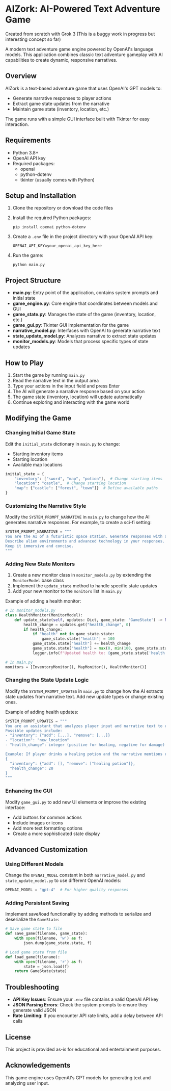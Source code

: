 # AIZork: AI-Powered Text Adventure Game
Created from scratch with Grok 3
(This is a buggy work in progress but interesting concept so far)

A modern text adventure game engine powered by OpenAI's language models. This application combines classic text adventure gameplay with AI capabilities to create dynamic, responsive narratives.

## Overview

AIZork is a text-based adventure game that uses OpenAI's GPT models to:
- Generate narrative responses to player actions
- Extract game state updates from the narrative
- Maintain game state (inventory, location, etc.)

The game runs with a simple GUI interface built with Tkinter for easy interaction.

## Requirements

- Python 3.8+
- OpenAI API key
- Required packages:
  - openai
  - python-dotenv
  - tkinter (usually comes with Python)

## Setup and Installation

1. Clone the repository or download the code files

2. Install the required Python packages:
   ```
   pip install openai python-dotenv
   ```

3. Create a `.env` file in the project directory with your OpenAI API key:
   ```
   OPENAI_API_KEY=your_openai_api_key_here
   ```

4. Run the game:
   ```
   python main.py
   ```

## Project Structure

- **main.py**: Entry point of the application, contains system prompts and initial state
- **game_engine.py**: Core engine that coordinates between models and GUI
- **game_state.py**: Manages the state of the game (inventory, location, etc.)
- **game_gui.py**: Tkinter GUI implementation for the game
- **narrative_model.py**: Interfaces with OpenAI to generate narrative text
- **state_update_model.py**: Analyzes narrative to extract state updates
- **monitor_models.py**: Models that process specific types of state updates

## How to Play

1. Start the game by running `main.py`
2. Read the narrative text in the output area
3. Type your actions in the input field and press Enter
4. The AI will generate a narrative response based on your action
5. The game state (inventory, location) will update automatically
6. Continue exploring and interacting with the game world

## Modifying the Game

### Changing Initial Game State

Edit the `initial_state` dictionary in `main.py` to change:
- Starting inventory items
- Starting location
- Available map locations

```python
initial_state = {
    "inventory": ["sword", "map", "potion"],  # Change starting items
    "location": "castle",  # Change starting location
    "map": {"castle": ["forest", "town"]}  # Define available paths
}
```

### Customizing the Narrative Style

Modify the `SYSTEM_PROMPT_NARRATIVE` in `main.py` to change how the AI generates narrative responses. For example, to create a sci-fi setting:

```python
SYSTEM_PROMPT_NARRATIVE = """
You are the AI of a futuristic space station. Generate responses with a technological, sci-fi tone.
Describe alien environments and advanced technology in your responses.
Keep it immersive and concise.
"""
```

### Adding New State Monitors

1. Create a new monitor class in `monitor_models.py` by extending the `MonitorModel` base class
2. Implement the `update_state` method to handle specific state updates
3. Add your new monitor to the `monitors` list in `main.py`

Example of adding a health monitor:

```python
# In monitor_models.py
class HealthMonitor(MonitorModel):
    def update_state(self, updates: Dict, game_state: 'GameState') -> None:
        health_change = updates.get("health_change", 0)
        if health_change:
            if "health" not in game_state.state:
                game_state.state["health"] = 100
            game_state.state["health"] += health_change
            game_state.state["health"] = max(0, min(100, game_state.state["health"]))
            logger.info(f"Updated health to: {game_state.state['health']}")

# In main.py
monitors = [InventoryMonitor(), MapMonitor(), HealthMonitor()]
```

### Changing the State Update Logic

Modify the `SYSTEM_PROMPT_UPDATES` in `main.py` to change how the AI extracts state updates from narrative text. Add new update types or change existing ones.

Example of adding health updates:

```python
SYSTEM_PROMPT_UPDATES = """
You are an assistant that analyzes player input and narrative text to extract state updates.
Possible updates include:
- "inventory": {"add": [...], "remove": [...]}
- "location": "new_location"
- "health_change": integer (positive for healing, negative for damage)

Example: If player drinks a healing potion and the narrative mentions recovery, output:
{
  "inventory": {"add": [], "remove": ["healing potion"]},
  "health_change": 20
}
"""
```

### Enhancing the GUI

Modify `game_gui.py` to add new UI elements or improve the existing interface:
- Add buttons for common actions
- Include images or icons
- Add more text formatting options
- Create a more sophisticated state display

## Advanced Customization

### Using Different Models

Change the `OPENAI_MODEL` constant in both `narrative_model.py` and `state_update_model.py` to use different OpenAI models:

```python
OPENAI_MODEL = "gpt-4"  # For higher quality responses
```

### Adding Persistent Saving

Implement save/load functionality by adding methods to serialize and deserialize the `GameState`:

```python
# Save game state to file
def save_game(filename, game_state):
    with open(filename, 'w') as f:
        json.dump(game_state.state, f)

# Load game state from file
def load_game(filename):
    with open(filename, 'r') as f:
        state = json.load(f)
    return GameState(state)
```

## Troubleshooting

- **API Key Issues**: Ensure your `.env` file contains a valid OpenAI API key
- **JSON Parsing Errors**: Check the system prompts to ensure they generate valid JSON
- **Rate Limiting**: If you encounter API rate limits, add a delay between API calls

## License

This project is provided as-is for educational and entertainment purposes.

## Acknowledgements

This game engine uses OpenAI's GPT models for generating text and analyzing user input.
